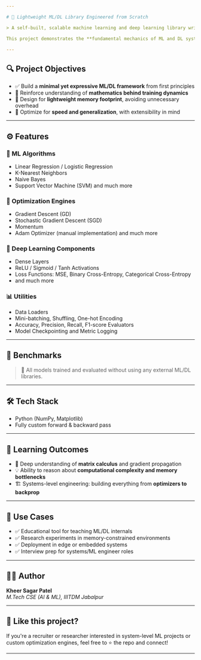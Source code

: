 ```yaml
---

# 🧠 Lightweight ML/DL Library Engineered from Scratch

> A self-built, scalable machine learning and deep learning library written from the ground up — **no TensorFlow, no PyTorch**, just raw mathematics and engineering.

This project demonstrates the **fundamental mechanics of ML and DL systems**, implemented with precision and optimized for **speed, memory efficiency**, and **extendability**. The models and optimizers have been rigorously validated on real datasets and show performance **within 5% of state-of-the-art frameworks** like TensorFlow and PyTorch.

---
```


## 🔍 Project Objectives

- ✅ Build a **minimal yet expressive ML/DL framework** from first principles
- 🧠 Reinforce understanding of **mathematics behind training dynamics**
- 💾 Design for **lightweight memory footprint**, avoiding unnecessary overhead
- 🚀 Optimize for **speed and generalization**, with extensibility in mind

---

## ⚙️ Features

### 🔧 ML Algorithms
- Linear Regression / Logistic Regression
- K-Nearest Neighbors
- Naive Bayes
- Support Vector Machine (SVM) and much more

### 🔁 Optimization Engines
- Gradient Descent (GD)
- Stochastic Gradient Descent (SGD)
- Momentum
- Adam Optimizer (manual implementation) and much more

### 🧱 Deep Learning Components
- Dense Layers
- ReLU / Sigmoid / Tanh Activations
- Loss Functions: MSE, Binary Cross-Entropy, Categorical Cross-Entropy
- and much more

### 📊 Utilities
- Data Loaders
- Mini-batching, Shuffling, One-hot Encoding
- Accuracy, Precision, Recall, F1-score Evaluators
- Model Checkpointing and Metric Logging

---

## 🧪 Benchmarks


> 🚀 All models trained and evaluated without using any external ML/DL libraries.

---

## 🛠️ Tech Stack

- Python (NumPy, Matplotlib)
- Fully custom forward & backward pass

---

## 🧠 Learning Outcomes

- 🔬 Deep understanding of **matrix calculus** and gradient propagation
- 💡 Ability to reason about **computational complexity and memory bottlenecks**
- 🏗️ Systems-level engineering: building everything from **optimizers to backprop**

---




## 💼 Use Cases

- ✅ Educational tool for teaching ML/DL internals
- ✅ Research experiments in memory-constrained environments
- ✅ Deployment in edge or embedded systems
- ✅ Interview prep for systems/ML engineer roles

---

## 👨‍💻 Author

**Kheer Sagar Patel**  
*M.Tech CSE (AI & ML), IIITDM Jabalpur*  

---

## 🌟 Like this project?

If you're a recruiter or researcher interested in system-level ML projects or custom optimization engines, feel free to ⭐ the repo and connect!

---
